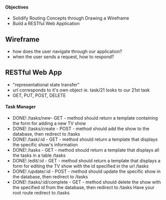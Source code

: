 #### Objectives
-   Solidify Routing Concepts through Drawing a Wireframe
-   Build a RESTful Web Application

## Wireframe
-   how does the user navigate through our application?
-   when the user sends a request, how to respond?

## RESTful Web App
-   "representational state transfer"
-   url corresponds to it's own object ie. task/21 looks to our 21st task
-   GET, PUT, POST, DELETE

#### Task Manager

-  DONE! /tasks/new- GET - method should return a template containing the form for adding a new TV show  
-  DONE! /tasks/create - POST - method should add the show to the database, then redirect to /tasks 
-  DONE! /task/:id - GET - method should return a template that displays the specific show's information
-  DONE! /tasks - GET - method should return a template that displays all the tasks in a table  /tasks
-  DONE! /edit/:id - GET - method should return a template that displays a form for editing the TV show with the id specified in the url  /tasks
-  DONE! /update/:id - POST - method should update the specific show in the database, then redirect to /tasks
-  DONE! /tasks/:id/complete - GET - method should delete the show with the specified id from the database, then redirect to /tasks  Have your root route redirect to /tasks